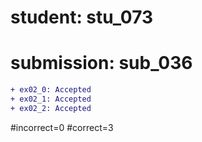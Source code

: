 # student: stu_073
# submission: sub_036

```diff
+ ex02_0: Accepted
+ ex02_1: Accepted
+ ex02_2: Accepted
```
#incorrect=0
#correct=3
